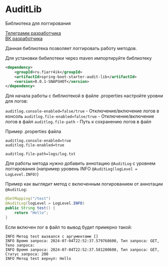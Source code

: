 # AuditLib

Библиотека для логгирования

[Телеграмм разработчика](https://t.me/fiarr4ikdev)   
[ВК разработчика](https://vk.com/fiarr4ik)

Данная библиотека позволяет логгировать работу методов.

Для установки бибилотеки через maven импортируйте библиотеку

```xml
<dependency>
    <groupId>ru.fiarr4ik</groupId>
    <artifactId>spring-boot-starter-audit-lib</artifactId>
    <version>0.0.1-SNAPSHOT</version>
</dependency>
```

Для начала работы с библиотекой в файле .properties настройте уровни для логов:

```auditlog.console-enabled=false/true``` - Отключение/включение логов в консоль
```auditlog.file-enabled=false/true``` - Отключение/включение логов в файл
```auditlog.file-path``` - Путь к сохранению логов в файл

Пример .properties файла

```properties
auditlog.console-enabled=true
auditlog.file-enabled=true

auditlog.file-path=logs/log.txt
```

Для работы метода нужно добавить аннотацию ```@AuditLog``` с уровнем логгирования (например уровень INFO ```@AuditLog(logLevel = LogLevel.INFO)```)

Пример как выглядит метод с включенным логированием от аннотации ```@AuditLog```:

```java
@GetMapping("/test")
@AuditLog(logLevel = LogLevel.INFO)
public String test() {
    return "Hello";
}
```

Если включен лог в файл то вывод будет примерно такой:

```text
INFO Метод test вызвался с аргументами []
INFO Время запроса: 2024-07-04T22:52:37.579768600, Тип запроса: GET, Тело запроса:
INFO Время запроса: 2024-07-04T22:52:37.581280600, Тип запроса: GET, Статус запроса: 200
INFO Метод test вернул: Hello
```


